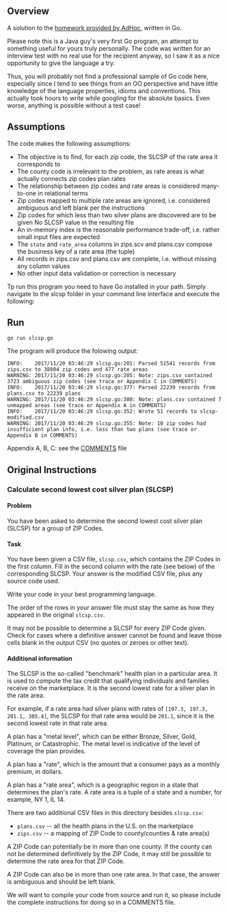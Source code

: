 

## Overview

A solution to the [homework provided by AdHoc](https://github.com/adhocteam/homework/tree/master/slcsp), written in Go.

Please note this is a Java guy's very first Go program, an attempt to something useful for yours truly personally.
The code was written for an interview test with no real use for the recipient anyway, so I saw it as a nice
opportunity to give the language a try.

Thus, you will probably not find a professional sample of Go code here, especially since I tend to see things from
an OO perspective and have little knowledge of the language properties, idioms and conventions. This actually took
hours to write while googling for the absolute basics. Even worse, anything is possible without a test case!

## Assumptions

The code makes the following assumptions:

- The objective is to find, for each zip code, the SLCSP of the rate area it corresponds to
- The county code is irrelevant to the problem, as rate areas is what actually connects zip codes plan rates
- The relationship between zip codes and rate areas is considered many-to-one in relational terms
- Zip codes mapped to multiple rate areas are ignored, i.e. considered ambiguous and left blank per the instructions
- Zip codes for which less than two silver plans are discovered are to be given No SLCSP value in the resulting file
- An in-memory index is the reasonable performance trade-off, i.e. rather small input files are expected
- The `state` and `rate_area` columns in zips.scv and plans.csv compose the business key of a rate area (the tuple)
- All records in zips.csv and plans.csv are complete, i.e. without missing any column values
- No other input data validation or correction is necessary

Tp run this program you need to have Go installed in your path. Simply navigate to the slcsp folder in your command
line interface and execute the following:

## Run

```
go run slcsp.go
```

The program will produce the folowing output:

```
INFO:    2017/11/20 03:46:29 slcsp.go:201: Parsed 51541 records from zips.csv to 38804 zip codes and 477 rate areas
WARNING: 2017/11/20 03:46:29 slcsp.go:205: Note: zips.csv contained 3723 ambiguous zip codes (see trace or Appendix C in COMMENTS)
INFO:    2017/11/20 03:46:29 slcsp.go:377: Parsed 22239 records from plans.csv to 22239 plans
WARNING: 2017/11/20 03:46:29 slcsp.go:380: Note: plans.csv contained 7 unmapped areas (see trace or Appendix A in COMMENTS)
INFO:    2017/11/20 03:46:29 slcsp.go:352: Wrote 51 records to slcsp-modified.csv
WARNING: 2017/11/20 03:46:29 slcsp.go:355: Note: 10 zip codes had insufficient plan info, i.e. less than two plans (see trace or Appendix B in COMMENTS)
```

Appendix A, B, C: see the [COMMENTS](COMMENTS) file

## Original Instructions

### Calculate second lowest cost silver plan (SLCSP)

#### Problem

You have been asked to determine the second lowest cost silver plan (SLCSP) for
a group of ZIP Codes.

#### Task

You have been given a CSV file, `slcsp.csv`, which contains the ZIP Codes in the
first column. Fill in the second column with the rate (see below) of the
corresponding SLCSP. Your answer is the modified CSV file, plus any source code
used.

Write your code in your best programming language.

The order of the rows in your answer file must stay the same as how they
appeared in the original `slcsp.csv`.

It may not be possible to determine a SLCSP for every ZIP Code given. Check for cases
where a definitive answer cannot be found and leave those cells blank in the output CSV (no
quotes or zeroes or other text).

#### Additional information

The SLCSP is the so-called "benchmark" health plan in a particular area. It is
used to compute the tax credit that qualifying individuals and families receive
on the marketplace. It is the second lowest rate for a silver plan in the rate area.

For example, if a rate area had silver plans with rates of
`[197.3, 197.3, 201.1, 305.4]`, the SLCSP for that rate area would be `201.1`, since
it is the second lowest rate in that rate area.

A plan has a "metal level", which can be either Bronze, Silver, Gold, Platinum,
or Catastrophic. The metal level is indicative of the level of coverage the plan
provides.

A plan has a "rate", which is the amount that a consumer pays as a monthly
premium, in dollars.

A plan has a "rate area", which is a geographic region in a state that
determines the plan's rate. A rate area is a tuple of a state and a number, for
example, NY 1, IL 14.

There are two additional CSV files in this directory besides `slcsp.csv`:

* `plans.csv` -- all the health plans in the U.S. on the marketplace
* `zips.csv` -- a mapping of ZIP Code to county/counties & rate area(s)

A ZIP Code can potentially be in more than one county. If the county can not be
determined definitively by the ZIP Code, it may still be possible to determine
the rate area for that ZIP Code.

A ZIP Code can also be in more than one rate area. In that case, the answer is ambiguous
and should be left blank.

We will want to compile your code from source and run it, so please include the
complete instructions for doing so in a COMMENTS file.
